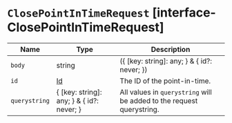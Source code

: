 # `ClosePointInTimeRequest` [interface-ClosePointInTimeRequest]

| Name | Type | Description |
| - | - | - |
| `body` | string | ({ [key: string]: any; } & { id?: never; }) | All values in `body` will be added to the request body. |
| `id` | [Id](./Id.md) | The ID of the point-in-time. |
| `querystring` | { [key: string]: any; } & { id?: never; } | All values in `querystring` will be added to the request querystring. |
